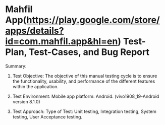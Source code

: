 # Mahfil App(https://play.google.com/store/apps/details?id=com.mahfil.app&hl=en) Test-Plan, Test-Cases, and Bug Report

Summary:
1. Test Objective:
The objective of this manual testing cycle is to ensure the functionality, usability, and 
performance of the different features within the application. 

2. Test Environment: 
Mobile app platform: Android. (vivo1908_19-Android version 8.1.0)

3. Test Approach:
Type of Test: Unit testing, Integration testing, System testing, User Acceptance testing.

